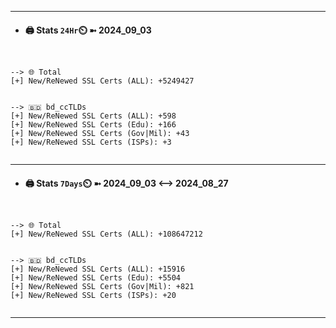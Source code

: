 

---
- #### 🖨️ **Stats** `24Hr`⏲️ ➼ 2024_09_03
```console


--> 🌐 Total
[+] New/ReNewed SSL Certs (ALL): +5249427


--> 🇧🇩 bd_ccTLDs
[+] New/ReNewed SSL Certs (ALL): +598
[+] New/ReNewed SSL Certs (Edu): +166
[+] New/ReNewed SSL Certs (Gov|Mil): +43
[+] New/ReNewed SSL Certs (ISPs): +3


```

---
- #### 🖨️ **Stats** `7Days`⏲️ ➼ 2024_09_03 <--> 2024_08_27
```console


--> 🌐 Total
[+] New/ReNewed SSL Certs (ALL): +108647212


--> 🇧🇩 bd_ccTLDs
[+] New/ReNewed SSL Certs (ALL): +15916
[+] New/ReNewed SSL Certs (Edu): +5504
[+] New/ReNewed SSL Certs (Gov|Mil): +821
[+] New/ReNewed SSL Certs (ISPs): +20


```

---

